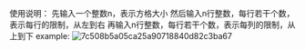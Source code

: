 使用说明：
先输入一个整数n，表示方格大小
然后输入n行整数，每行若干个数，表示每行的限制，从左到右
再输入n行整数，每行若干个数，表示每列的限制，从上到下
example:
![7c508b5a05ca25a90718840d82c3ba67](https://github.com/user-attachments/assets/a001063c-f7c7-42fe-ac7d-06a9cc16582f)
